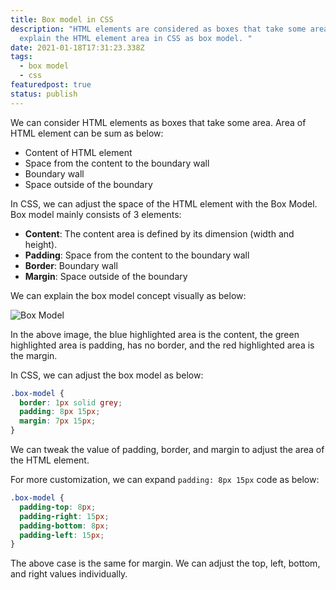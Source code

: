 ```yaml
---
title: Box model in CSS
description: "HTML elements are considered as boxes that take some area. We can
  explain the HTML element area in CSS as box model. "
date: 2021-01-18T17:31:23.338Z
tags:
  - box model
  - css
featuredpost: true
status: publish
---
```


We can consider HTML elements as boxes that take some area. Area of HTML element can be sum as below:

- Content of HTML element
- Space from the content to the boundary wall
- Boundary wall
- Space outside of the boundary

In CSS, we can adjust the space of the HTML element with the Box Model. Box model mainly consists of 3 elements:

- **Content**: The content area is defined by its dimension (width and height).
- **Padding**: Space from the content to the boundary wall
- **Border**: Boundary wall
- **Margin**: Space outside of the boundary

We can explain the box model concept visually as below:

![Box Model](/img/html-box.jpg "Box Model")

In the above image, the blue highlighted area is the content, the green highlighted area is padding, has no border, and the red highlighted area is the margin.

In CSS, we can adjust the box model as below:

```css
.box-model {
  border: 1px solid grey;
  padding: 8px 15px;
  margin: 7px 15px;
}
```

We can tweak the value of padding, border, and margin to adjust the area of the HTML element.

For more customization, we can expand `padding: 8px 15px` code as below:

```css
.box-model {
  padding-top: 8px;
  padding-right: 15px;
  padding-bottom: 8px;
  padding-left: 15px;
}
```

The above case is the same for margin. We can adjust the top, left, bottom, and right values individually.
